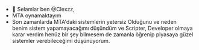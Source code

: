 - 👋 Selamlar ben @Clexzz, 
- MTA oynamaktayım
- Son zamanlarda MTA'daki sistemlerin yetersiz
Olduğunu ve neden benim sistem yapamayacağımı
düşündüm ve Scripter, Developer olmaya karar 
verdim henüz bir şey bilmesem de zamanla öğrenip
piyasaya güzel sistemler verebileceğimi düşünüyorum.


